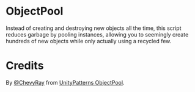 ObjectPool
==========

Instead of creating and destroying new objects all the time, this script reduces garbage by pooling instances, allowing you to seemingly create hundreds of new objects while only actually using a recycled few.

Credits
=======
By [@ChevyRay](http://twitter.com/chevyray) from [UnityPatterns ObjectPool](https://github.com/UnityPatterns/ObjectPool).